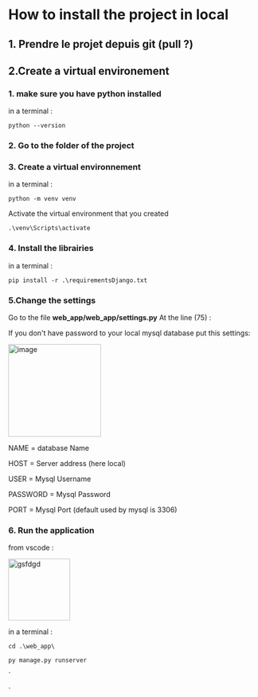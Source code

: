 
# How to install the project in local 

 ## 1. Prendre le projet depuis git (pull ?)
 ## 2.Create a virtual environement 
 

 ### 1. make sure you have python installed
 in a terminal :

    python --version

### 2. Go to the folder of the project 

### 3. Create a virtual environnement
in a terminal :
	
    python -m venv venv   
Activate the virtual environment that you created


    .\venv\Scripts\activate 

   
### 4. Install the librairies 
in a terminal :

    pip install -r .\requirementsDjango.txt   


### 5.Change the settings
Go to the file **web_app/web_app/settings.py** At the line (75) :

If you don't have password to your local mysql database put this settings:


<img width="186" alt="image" src="https://github.com/sguillot/CompARE/assets/122777194/d35714d9-42ad-49e7-91f5-11637d7a882c">


NAME = database Name

HOST = Server address (here local)

USER = Mysql Username

PASSWORD = Mysql Password

PORT = Mysql Port (default used by mysql is 3306)



### 6. Run the application 
from vscode : 


<img width="124" alt="gsfdgd" src="https://github.com/sguillot/CompARE/assets/122777194/e9a146d8-cce4-477b-8a80-2708743ab7a8">


in a terminal :

    cd .\web_app\

    py manage.py runserver

`


`

	   
	


